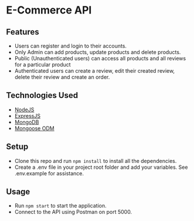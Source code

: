 # E-Commerce API

## Features

- Users can register and login to their accounts.
- Only Admin can add products, update products and delete products.
- Public (Unauthenticated users) can access all products and all reviews for a particular product
- Authenticated users can create a review, edit their created review, delete their review and create an order.

## Technologies Used

- [NodeJS](https://nodejs.org/en)
- [ExpressJS](https://expressjs.com)
- [MongoDB](https://www.mongodb.com)
- [Mongoose ODM](https://mongoosejs.com)

## Setup

- Clone this repo and run `npm install` to install all the dependencies.
- Create a .env file in your project root folder and add your variables. See .env.example for assistance.

## Usage

- Run `npm start` to start the application.
- Connect to the API using Postman on port 5000.

